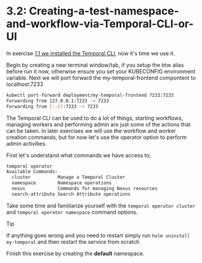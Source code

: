 # 3.2: Creating-a-test-namespace-and-workflow-via-Temporal-CLI-or-UI

In exercise [1.1 we installed the Temporal CLI](../1.Preparing-Your-Environment/1.1.Installing-prerequisites.md), now it's time we use it. 

Begin by creating a new terminal window/tab, if you setup the btw alias before run it now, otherwise ensure you set your KUBECONFIG environment variable. Next we will port forward the my-temporal-frontend compontent to localhost:7233


```bash
kubectl port-forward deployment/my-temporal-frontend 7233:7233
Forwarding from 127.0.0.1:7233 -> 7233
Forwarding from [::1]:7233 -> 7233
```


The Temporal CLI can be used to do a lot of things, starting workflows, managing workers and performing admin are just some of the actions that can be taken. In later exercises we will use the workflow and worker creation commands, but for now let's use the operator option to perform admin activities.

First let's understand what commands we have access to;
```bash
temporal operator
Available Commands:
  cluster          Manage a Temporal Cluster
  namespace        Namespace operations
  nexus            Commands for managing Nexus resources
  search-attribute Search Attribute operations
  ```

Take some time and familiarize yourself with the `temporal operator cluster` and `temporal operator namespace` command options.

> [!TIP]
> If anything goes wrong and you need to restart simply run `helm uninstall my-temporal` and then restart the service from scratch

Finish this exercise by creating the **default** namespace.
